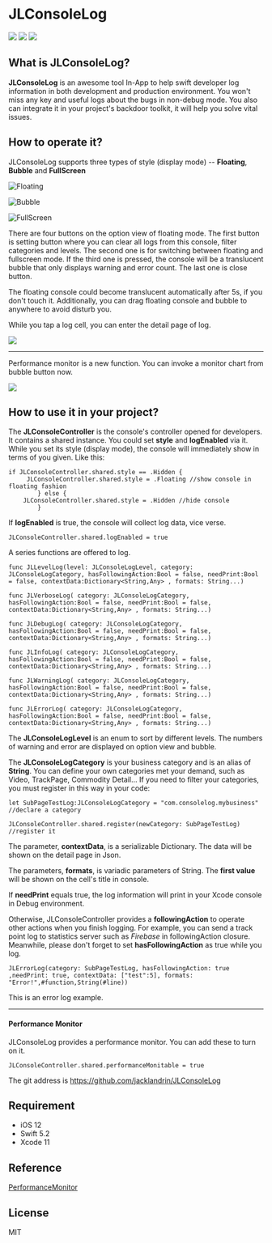 # JLConsoleLog
![](https://img.shields.io/badge/pod-1.0.7-blue) ![](https://img.shields.io/badge/platform-iOS-lightgrey) ![](https://img.shields.io/badge/license-MIT-brightgreen)
## What is JLConsoleLog?
**JLConsoleLog** is an awesome tool In-App to help swift developer log information in both development and production environment. You won't miss any key and useful logs about the bugs in non-debug mode. You also can integrate it in your project's backdoor toolkit, it will help you solve vital issues.

## How to operate it?
JLConsoleLog supports three types of style (display mode) -- **Floating**, **Bubble** and **FullScreen**

![Floating](http://www.jacklandrin.com/wp-content/uploads/2020/04/IMG_4730.png)

![Bubble](http://www.jacklandrin.com/wp-content/uploads/2020/04/IMG_4733.png)

![FullScreen](http://www.jacklandrin.com/wp-content/uploads/2020/04/IMG_4731.png)

There are four buttons on the option view of floating mode. The first button is setting button where you can clear all logs from this console, filter categories and levels. The second one is for switching between floating and fullscreen mode. If the third one is pressed, the console will be a translucent bubble that only displays warning and error count. The last one is close button. 

The floating console could become translucent automatically after 5s, if you don't touch it. Additionally, you can drag floating console and bubble to anywhere to avoid disturb you.

While you tap a log cell, you can enter the detail page of log. 

![](http://www.jacklandrin.com/wp-content/uploads/2020/04/IMG_4734.png)

---
Performance monitor is a new function. You can invoke a monitor chart from bubble button now.

![](http://www.jacklandrin.com/wp-content/uploads/2020/05/IMG_4762.png)

## How to use it in your project?
The **JLConsoleController** is the console's controller opened for developers. It contains a shared instance. You could set **style** and **logEnabled** via it. While you set its style (display mode), the console will immediately show in terms of you given. Like this:
```
if JLConsoleController.shared.style == .Hidden {
     JLConsoleController.shared.style = .Floating //show console in floating fashion
        } else {
    JLConsoleController.shared.style = .Hidden //hide console
        }
```
If **logEnabled** is true, the console will collect log data, vice verse. 
```
JLConsoleController.shared.logEnabled = true
```

A series functions are offered to log. 
```
func JLLevelLog(level: JLConsoleLogLevel, category: JLConsoleLogCategory, hasFollowingAction:Bool = false, needPrint:Bool = false, contextData:Dictionary<String,Any> , formats: String...)

func JLVerboseLog( category: JLConsoleLogCategory, hasFollowingAction:Bool = false, needPrint:Bool = false, contextData:Dictionary<String,Any> , formats: String...) 

func JLDebugLog( category: JLConsoleLogCategory, hasFollowingAction:Bool = false, needPrint:Bool = false, contextData:Dictionary<String,Any> , formats: String...)

func JLInfoLog( category: JLConsoleLogCategory, hasFollowingAction:Bool = false, needPrint:Bool = false, contextData:Dictionary<String,Any> , formats: String...)

func JLWarningLog( category: JLConsoleLogCategory, hasFollowingAction:Bool = false, needPrint:Bool = false, contextData:Dictionary<String,Any> , formats: String...)

func JLErrorLog( category: JLConsoleLogCategory, hasFollowingAction:Bool = false, needPrint:Bool = false, contextData:Dictionary<String,Any> , formats: String...)
```

The **JLConsoleLogLevel** is an enum to sort by different levels. The numbers of warning and error are displayed on option view and bubble. 

The **JLConsoleLogCategory** is your business category and is an alias of **String**. You can define your own categories met your demand, such as Video, TrackPage, Commodity Detail... If you need to filter your categories, you must register in this way in your code:
```
let SubPageTestLog:JLConsoleLogCategory = "com.consolelog.mybusiness" //declare a category

JLConsoleController.shared.register(newCategory: SubPageTestLog) //register it
```

The parameter, **contextData**, is a serializable Dictionary. The data will be shown on the detail page in Json.

The parameters, **formats**, is variadic parameters of String. The **first value** will be shown on the cell's title in console.

If **needPrint** equals true, the log information will print in your Xcode console in Debug environment.

Otherwise, JLConsoleController provides a **followingAction** to operate other actions when you finish logging. For example, you can send a track point log to statistics server such as *Firebase* in followingAction closure. Meanwhile, please don't forget to set **hasFollowingAction** as true while you log.

```
JLErrorLog(category: SubPageTestLog, hasFollowingAction: true ,needPrint: true, contextData: ["test":5], formats: "Error!",#function,String(#line))
```
This is an error log example.

---
#### Performance Monitor
JLConsoleLog provides a performance monitor. You can add these to turn on it.
```
JLConsoleController.shared.performanceMonitable = true
```

The git address is <https://github.com/jacklandrin/JLConsoleLog>
## Requirement
* iOS 12
* Swift 5.2
* Xcode 11

## Reference
[PerformanceMonitor](https://github.com/woshiccm/PerformanceMonitor)

## License
MIT